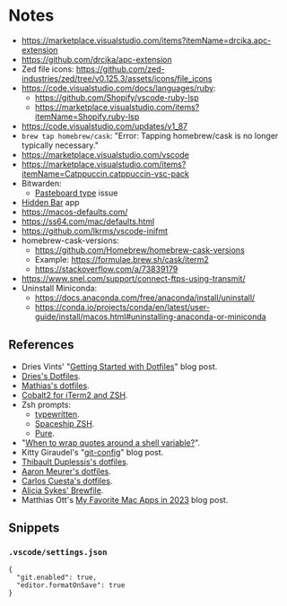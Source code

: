 # Notes

- https://marketplace.visualstudio.com/items?itemName=drcika.apc-extension
- https://github.com/drcika/apc-extension
- Zed file icons: https://github.com/zed-industries/zed/tree/v0.125.3/assets/icons/file_icons
- https://code.visualstudio.com/docs/languages/ruby:
  - https://github.com/Shopify/vscode-ruby-lsp
  - https://marketplace.visualstudio.com/items?itemName=Shopify.ruby-lsp
- https://code.visualstudio.com/updates/v1_87
- `brew tap homebrew/cask`: "Error: Tapping homebrew/cask is no longer typically necessary."
- https://marketplace.visualstudio.com/vscode
- https://marketplace.visualstudio.com/items?itemName=Catppuccin.catppuccin-vsc-pack
- Bitwarden:
  - [Pasteboard type](https://github.com/bitwarden/clients/issues/2633) issue
- [Hidden Bar](https://github.com/dwarvesf/hidden) app
- https://macos-defaults.com/
- https://ss64.com/mac/defaults.html
- https://github.com/lkrms/vscode-inifmt
- homebrew-cask-versions:
  - https://github.com/Homebrew/homebrew-cask-versions
  - Example: https://formulae.brew.sh/cask/iterm2
  - https://stackoverflow.com/a/73839179
- https://www.snel.com/support/connect-ftps-using-transmit/
- Uninstall Miniconda:
  - https://docs.anaconda.com/free/anaconda/install/uninstall/
  - https://conda.io/projects/conda/en/latest/user-guide/install/macos.html#uninstalling-anaconda-or-miniconda

## References

- Dries Vints' "[Getting Started with Dotfiles](https://driesvints.com/blog/getting-started-with-dotfiles)" blog post.
- [Dries's Dotfiles](https://github.com/driesvints/dotfiles).
- [Mathias's dotfiles](https://github.com/mathiasbynens/dotfiles).
- [Cobalt2 for iTerm2 and ZSH](https://github.com/wesbos/Cobalt2-iterm).
- Zsh prompts:
  - [typewritten](https://github.com/reobin/typewritten).
  - [Spaceship ZSH](https://github.com/denysdovhan/spaceship-prompt).
  - [Pure](https://github.com/sindresorhus/pure).
- "[When to wrap quotes around a shell variable?](https://stackoverflow.com/a/10067297)".
- Kitty Giraudel's "[git-config](https://kittygiraudel.com/snippets/git-config/)" blog post.
- [Thibault Duplessis's dotfiles](https://github.com/ornicar/dotfiles).
- [Aaron Meurer's dotfiles](https://github.com/asmeurer/dotfiles).
- [Carlos Cuesta's dotfiles](https://github.com/carloscuesta/dotfiles).
- [Alicia Sykes' Brewfile](https://github.com/Lissy93/Brewfile).
- Matthias Ott's [My Favorite Mac Apps in 2023](https://matthiasott.com/notes/my-favorite-mac-apps-in-2023) blog post.

## Snippets

### `.vscode/settings.json`

```jsonc
{
  "git.enabled": true,
  "editor.formatOnSave": true
}
```
